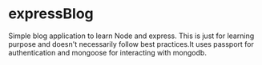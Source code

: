 # expressBlog
Simple blog application to learn Node and express.
This is just for learning purpose and doesn't necessarily follow  best practices.It uses passport for authentication and mongoose for interacting with mongodb.
